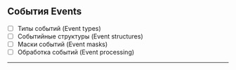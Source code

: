 ## События Events
- [ ] Типы событий (Event types)
- [ ] Событийные структуры (Event structures)
- [ ] Маски событий (Event masks)
- [ ] Обработка событий (Event processing)
------------
